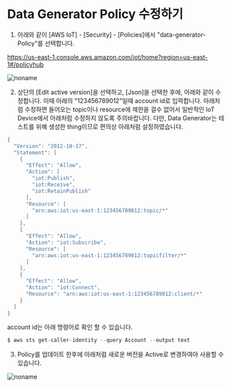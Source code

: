 # Data Generator Policy 수정하기

1) 아래와 같이 [AWS IoT] - [Security] - [Policies]에서 "data-generator-Policy"를 선택합니다. 

https://us-east-1.console.aws.amazon.com/iot/home?region=us-east-1#/policyhub

![noname](https://user-images.githubusercontent.com/52392004/177150450-c142142f-0e60-414c-a6f8-369b4134b4d6.png)

2) 상단의 [Edit active version]을 선택하고, [Json]을 선택한 후에, 아래와 같이 수정합니다. 이때 아래의 "123456789012"일때 account id로 입력합니다. 아래처럼 수정하면 들어오는 topic이나 resource에 제한을 걸수 없어서 일반적인 IoT Device에서 아래처럼 수정하지 않도록 주의바랍니다. 다만, Data Generator는 테스트를 위해 생성한 thing이므로 편의상 아래처럼 설정하였습니다. 

```java
{
  "Version": "2012-10-17",
  "Statement": [
    {
      "Effect": "Allow",
      "Action": [
        "iot:Publish",
        "iot:Receive",
        "iot:RetainPublish"
      ],
      "Resource": [
        "arn:aws:iot:us-east-1:123456789012:topic/*"
      ]
    },
    {
      "Effect": "Allow",
      "Action": "iot:Subscribe",
      "Resource": [
        "arn:aws:iot:us-east-1:123456789012:topicfilter/*"
      ]
    },
    {
      "Effect": "Allow",
      "Action": "iot:Connect",
      "Resource": "arn:aws:iot:us-east-1:123456789012:client/*"
    }
  ]
}
```

account id는 아래 명령어로 확인 할 수 있습니다.

```c
$ aws sts get-caller-identity --query Account --output text
```

3) Policy를 업데이트 한후에 아래처럼 새로운 버전을 Active로 변경하여야 사용할 수 있습니다. 

![noname](https://user-images.githubusercontent.com/52392004/177152772-acc63cc1-0f02-455f-bfde-cf7d56fe1db9.png)
